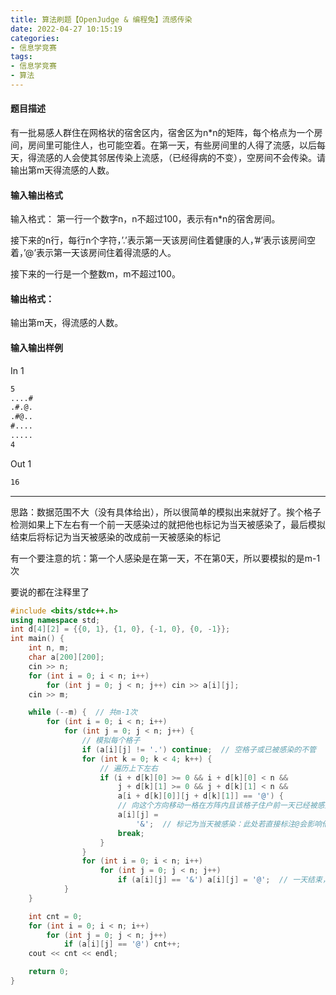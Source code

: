 ```yaml
---
title: 算法刷题【OpenJudge & 编程兔】流感传染
date: 2022-04-27 10:15:19
categories:
- 信息学竞赛
tags:
- 信息学竞赛
- 算法
---
```


#### 题目描述
有一批易感人群住在网格状的宿舍区内，宿舍区为n*n的矩阵，每个格点为一个房间，房间里可能住人，也可能空着。在第一天，有些房间里的人得了流感，以后每天，得流感的人会使其邻居传染上流感，（已经得病的不变），空房间不会传染。请输出第m天得流感的人数。

#### 输入输出格式
输入格式：
第一行一个数字n，n不超过100，表示有n*n的宿舍房间。

接下来的n行，每行n个字符，’.’表示第一天该房间住着健康的人，’#’表示该房间空着，’@’表示第一天该房间住着得流感的人。

接下来的一行是一个整数m，m不超过100。

#### 输出格式：
输出第m天，得流感的人数。

#### 输入输出样例
In 1
```txt
5
....#
.#.@.
.#@..
#....
.....
4
```

Out 1
```txt
16
```

---

思路：数据范围不大（没有具体给出），所以很简单的模拟出来就好了。挨个格子检测如果上下左右有一个前一天感染过的就把他也标记为当天被感染了，最后模拟结束后将标记为当天被感染的改成前一天被感染的标记

有一个要注意的坑：第一个人感染是在第一天，不在第0天，所以要模拟的是m-1次

要说的都在注释里了

```cpp
#include <bits/stdc++.h>
using namespace std;
int d[4][2] = {{0, 1}, {1, 0}, {-1, 0}, {0, -1}};
int main() {
    int n, m;
    char a[200][200];
    cin >> n;
    for (int i = 0; i < n; i++)
        for (int j = 0; j < n; j++) cin >> a[i][j];
    cin >> m;

    while (--m) {  // 共m-1次
        for (int i = 0; i < n; i++)
            for (int j = 0; j < n; j++) {
                // 模拟每个格子
                if (a[i][j] != '.') continue;  // 空格子或已被感染的不管
                for (int k = 0; k < 4; k++) {
                    // 遍历上下左右
                    if (i + d[k][0] >= 0 && i + d[k][0] < n &&
                        j + d[k][1] >= 0 && j + d[k][1] < n &&
                        a[i + d[k][0]][j + d[k][1]] == '@') {
                        // 向这个方向移动一格在方阵内且该格子住户前一天已经被感染
                        a[i][j] =
                            '&';  // 标记为当天被感染：此处若直接标注@会影响他右边或下边的各自判断其上下左右是否有前一天就被感染的
                        break;
                    }
                }
                for (int i = 0; i < n; i++)
                    for (int j = 0; j < n; j++)
                        if (a[i][j] == '&') a[i][j] = '@';  // 一天结束，当天感染的变成前一天感染的
            }
    }

    int cnt = 0;
    for (int i = 0; i < n; i++)
        for (int j = 0; j < n; j++)
            if (a[i][j] == '@') cnt++;
    cout << cnt << endl;

    return 0;
}
```
